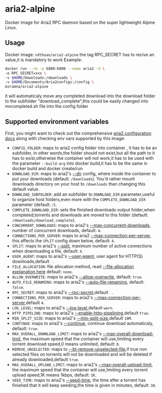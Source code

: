 # aria2-alpine
Docker image for Aria2 RPC daemon based on the super lightweight Alpine Linux.

## Usage
Docker image: `ndthuan/aria2-alpine`
the tag RPC_SECRET has to recive an value,it is mandatory to work
Example:
```bash
docker run --rm -p 6800:6800 --name aria2 -d \
-e RPC_SECRET=xxx \
-v $HOME/Downloads:/downloads \
-v $HOME/Documents/Aria2configs:/config \
mzramna/aria2-alpine
```
it will automaticaly move any completed download into the download folder to the subfolder "download_complete",this could be easily changed into mvcompleted.sh file into the config folder

## Supported environment variables
First, you might want to check out the comprehensive [aria2 configuration docs](https://aria2.github.io/manual/en/html/aria2c.html) along with checking env vars supported by this image:
* `CONFIG_FOLDER`: maps to aria2 config folder into container , it has to be an subfolder, in other words,the folder should not exist,but all the path to it has to exist,otherwise the container will not work,it has to be used with the parameter `--build-arg` into docker build,it has to be the same in docker build and docker create/run
* `DOWNLOAD_DIR`: maps to aria2's [--dir](https://aria2.github.io/manual/en/html/aria2c.html#cmdoption-d) config, where inside the container to put your downloads (default: `/downloads`). You'd rather mount downloads directory on your host to `/downloads` than changing this default value.
* `DOWNLOAD_SUBFOLDER`: add an subfolder to `DOWNLOAD_DIR` parameter,useful to organize host folders,even more with the `COMPLETE_DOWNLOAD_DIR` parameter (default: `/`). 
* `COMPLETE_DOWNLOAD_DIR`: sets the finished downloads output folder,when completed,torrents and downloads are moved to this folder (default: `/downloads/download_complete`).
* `CONCURRENT_DOWNLOADS`: maps to aria2's [--max-concurrent-downloads](https://aria2.github.io/manual/en/html/aria2c.html#cmdoption-j), number of concurrent downloads, default: `4`.
* `CONNECTIONS_PER_SERVER`: maps to aria2 [--max-connection-per-server](https://aria2.github.io/manual/en/html/aria2c.html#cmdoption-x), this affects the `SPLIT` config down below, default: `4`.
* `SPLIT`: maps to aria2's [--split](https://aria2.github.io/manual/en/html/aria2c.html#cmdoption-s), maximum number of active connections when downloading a file, default: `4`.
* `USER_AGENT`: maps to aria2's [--user-agent](https://aria2.github.io/manual/en/html/aria2c.html#cmdoption-u), user agent for HTTP(S) downloads,default ` `.
* `FILE_ALLOCATION`: file allocation method, read [--file-allocation explanation here]([FILE_ALLOCATION](https://aria2.github.io/manual/en/html/aria2c.html#cmdoption-file-allocation)) default: `none`.
* `ALLOW_OVERWRITE`: maps to aria2's [--allow-overwrite](https://aria2.github.io/manual/en/html/aria2c.html#cmdoption-allow-overwrite), default: `true`.
* `AUTO_FILE_RENAMING`: maps to aria2's [--auto-file-renaming](https://aria2.github.io/manual/en/html/aria2c.html#cmdoption-auto-file-renaming), default: `false`.
* `RPC_SECRET`: maps to aria2's [--rpc-secret](https://aria2.github.io/manual/en/html/aria2c.html#cmdoption-rpc-secret),default ` `.
* `CONNECTIONS_PER_SERVER`: maps to aria2's [--max-connection-per-server](https://aria2.github.io/manual/en/html/aria2c.html#cmdoption-x),default `4`.
* `LOG_LEVEL`: maps to aria2's [--log-level](https://aria2.github.io/manual/en/html/aria2c.html#cmdoption-console-log-level),default `warn`.
* `HTTP_PIPELINE`: maps to aria2's [--enable-http-pipelining](https://aria2.github.io/manual/en/html/aria2c.html#cmdoption-enable-http-pipelining),default `true`.
* `MIN_SPLIT_SIZE`: maps to aria2's [--min-split-size](https://aria2.github.io/manual/en/html/aria2c.html#cmdoption-k),default `10M`.
* `CONTINUE`: maps to aria2's [--continue](https://aria2.github.io/manual/en/html/aria2c.html#cmdoption-c), continue download automaticaly, default: `true`.
* `MAX_OVERALL_DOWNLOAD_LIMIT`: maps to aria2's [--max-overall-download-limit](https://aria2.github.io/manual/en/html/aria2c.html#cmdoption-max-overall-download-limit), the maximum speed that the container will use,limiting every torrent download speed,0 means unlimited, default: `0`.
* `REMOVE_UNSELECTED`: maps to [--bt-remove-unselected-file](https://aria2.github.io/manual/en/html/aria2c.html#cmdoption-bt-remove-unselected-file),if true non selected files on torrents will not be downloaded and will be deleted if already downloaded,default `true`.
* `MAX_OVERALL_UPLOAD_LIMIT`: maps to aria2's [--max-overall-upload-limit](https://aria2.github.io/manual/en/html/aria2c.html#cmdoption-max-overall-upload-limit), the maximum speed that the container will use,limiting every torrent upload speed,1K means 1kbps, default: `1K`.
* `SEED_TIME`: maps to aria2's [--seed-time](https://aria2.github.io/manual/en/html/aria2c.html#cmdoption-seed-time), the time after a torrent has finished that it will keep seeding,the time is given in minutes, default: `30`.

